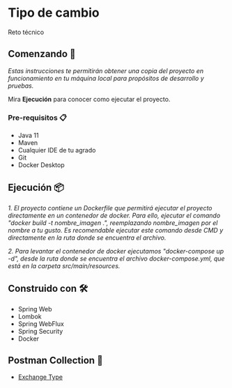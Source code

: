 # Tipo de cambio
Reto técnico

## Comenzando 🚀

_Estas instrucciones te permitirán obtener una copia del proyecto en funcionamiento en tu máquina local para propósitos de desarrollo y pruebas._

Mira **Ejecución** para conocer como ejecutar el proyecto.


### Pre-requisitos 📋

* Java 11
* Maven 
* Cualquier IDE de tu agrado
* Git
* Docker Desktop

## Ejecución 📦

_1. El proyecto contiene un Dockerfile que permitirá ejecutar el proyecto directamente en un contenedor de docker. Para ello, ejecutar el comando 
"docker build -t nombre_imagen .", reemplazando nombre_imagen por el nombre a tu gusto. Es recomendable ejecutar este comando desde CMD y directamente en la ruta
donde se encuentra el archivo._

_2. Para levantar el contenedor de docker ejecutamos "docker-compose up -d", desde la ruta donde se encuentra el archivo docker-compose.yml, que está en la carpeta
src/main/resources._

## Construido con 🛠️

* Spring Web
* Lombok
* Spring WebFlux
* Spring Security
* Docker

## Postman Collection 📄

* [Exchange Type](https://drive.google.com/file/d/1Dk2mm180omeCf8tIW6Z92-qINsSqwiUP/view?usp=share_link)


